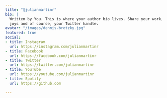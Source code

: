 ```yaml
---
title: "@julianmartinr"
bio: |
  Written by You. This is where your author bio lives. Share your work, your
  joys and of course, your Twitter handle.
avatar: "/images/dennis-brotzky.jpg"
featured: true
social:
- title: Instagram
  url: https://instagram.com/julianmartinr
- title: Facebook
  url: https://facebook.com/julianmartinr
- title: Twitter
  url: https://twitter.com/julianmartinr
- title: YouTube
  url: https://youtube.com/julianmartinr
- title: Spotify
  url: https://github.com

---
```

